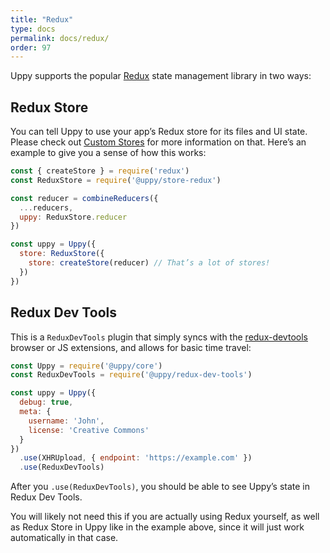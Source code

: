 ```yaml
---
title: "Redux"
type: docs
permalink: docs/redux/
order: 97
---
```


Uppy supports the popular [Redux](https://redux.js.org/) state management library in two ways:

## Redux Store

You can tell Uppy to use your app’s Redux store for its files and UI state. Please check out [Custom Stores](/docs/stores/) for more information on that. Here’s an example to give you a sense of how this works:

```js
const { createStore } = require('redux')
const ReduxStore = require('@uppy/store-redux')

const reducer = combineReducers({
  ...reducers,
  uppy: ReduxStore.reducer
})

const uppy = Uppy({
  store: ReduxStore({
    store: createStore(reducer) // That’s a lot of stores!
  })
})
```

## Redux Dev Tools

This is a `ReduxDevTools` plugin that simply syncs with the [redux-devtools](https://github.com/gaearon/redux-devtools) browser or JS extensions, and allows for basic time travel:

```js
const Uppy = require('@uppy/core')
const ReduxDevTools = require('@uppy/redux-dev-tools')

const uppy = Uppy({
  debug: true,
  meta: {
    username: 'John',
    license: 'Creative Commons'
  }
})
  .use(XHRUpload, { endpoint: 'https://example.com' })
  .use(ReduxDevTools)
```

After you `.use(ReduxDevTools)`, you should be able to see Uppy’s state in Redux Dev Tools.

You will likely not need this if you are actually using Redux yourself, as well as Redux Store in Uppy like in the example above, since it will just work automatically in that case.
